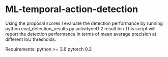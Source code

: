 # ML-temporal-action-detection

Using the proposal scores I evaluate the detection performance by running
python eval_detection_results.py activitynet1.2 result.bin
This script will report the detection performance in terms of mean average precision at different IoU thresholds.

Requirements:
python >= 3.6
pytorch 0.2
